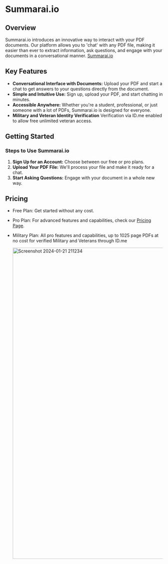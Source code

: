 # Summarai.io

## Overview
Summarai.io introduces an innovative way to interact with your PDF documents. Our platform allows you to 'chat' with any PDF file, making it easier than ever to extract information, ask questions, and engage with your documents in a conversational manner.
[Summarai.io](https://www.summarai.io)
## Key Features

- **Conversational Interface with Documents:** Upload your PDF and start a chat to get answers to your questions directly from the document.
- **Simple and Intuitive Use:** Sign up, upload your PDF, and start chatting in minutes.
- **Accessible Anywhere:** Whether you're a student, professional, or just someone with a lot of PDFs, Summarai.io is designed for everyone.
- **Military and Veteran Identity Verification** Verification via ID.me enabled to allow free unlimited veteran access.
## Getting Started

### Steps to Use Summarai.io
1. **Sign Up for an Account:** Choose between our free or pro plans.
2. **Upload Your PDF File:** We'll process your file and make it ready for a chat.
3. **Start Asking Questions:** Engage with your document in a whole new way.

## Pricing
- Free Plan: Get started without any cost.
- Pro Plan: For advanced features and capabilities, check our [Pricing Page](https://www.summarai.io/pricing).
- Military Plan: All pro features and capabilities, up to 1025 page PDFs at no cost for verified Military and Veterans through ID.me

  <img width="994" alt="Screenshot 2024-01-21 211234" src="https://github.com/jpadwor1/summar/assets/128070765/73d4550b-3534-4675-8104-6cf8e03f0305">
